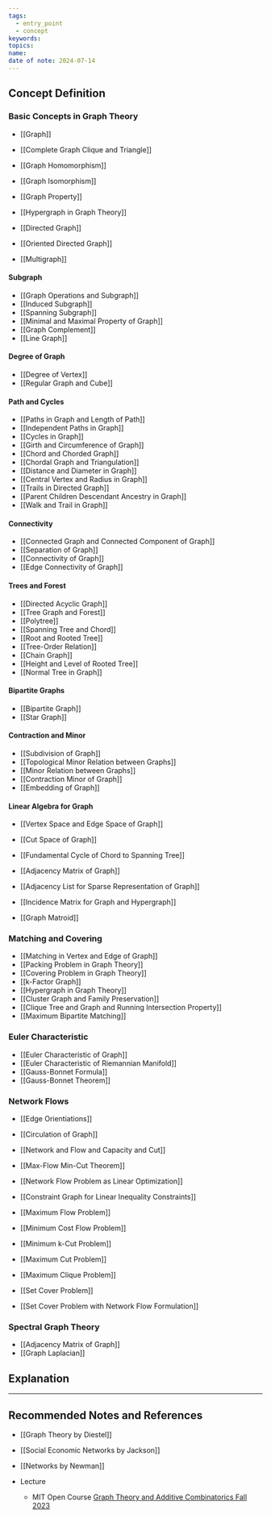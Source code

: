 ```yaml
---
tags:
  - entry_point
  - concept
keywords: 
topics: 
name: 
date of note: 2024-07-14
---
```


## Concept Definition

### Basic Concepts in Graph Theory

- [[Graph]]
- [[Complete Graph Clique and Triangle]]
- [[Graph Homomorphism]]
- [[Graph Isomorphism]]
- [[Graph Property]]

- [[Hypergraph in Graph Theory]]
- [[Directed Graph]]
- [[Oriented Directed Graph]]
- [[Multigraph]]

#### Subgraph

- [[Graph Operations and Subgraph]]
- [[Induced Subgraph]]
- [[Spanning Subgraph]]
- [[Minimal and Maximal Property of Graph]]
- [[Graph Complement]]
- [[Line Graph]]

#### Degree of Graph

- [[Degree of Vertex]]
- [[Regular Graph and Cube]]

#### Path and Cycles

- [[Paths in Graph and Length of Path]]
- [[Independent Paths in Graph]]
- [[Cycles in Graph]]
- [[Girth and Circumference of Graph]]
- [[Chord and Chorded Graph]]
- [[Chordal Graph and Triangulation]]
- [[Distance and Diameter in Graph]]
- [[Central Vertex and Radius in Graph]]
- [[Trails in Directed Graph]]
- [[Parent Children Descendant Ancestry in Graph]]
- [[Walk and Trail in Graph]]

#### Connectivity

- [[Connected Graph and Connected Component of Graph]]
- [[Separation of Graph]]
- [[Connectivity of Graph]]
- [[Edge Connectivity of Graph]]


#### Trees and Forest

- [[Directed Acyclic Graph]]
- [[Tree Graph and Forest]]
- [[Polytree]]
- [[Spanning Tree and Chord]]
- [[Root and Rooted Tree]]
- [[Tree-Order Relation]]
- [[Chain Graph]]
- [[Height and Level of Rooted Tree]]
- [[Normal Tree in Graph]]

#### Bipartite Graphs

- [[Bipartite Graph]]
- [[Star Graph]]

#### Contraction and Minor

- [[Subdivision of Graph]]
- [[Topological Minor Relation between Graphs]]
- [[Minor Relation between Graphs]]
- [[Contraction Minor of Graph]]
- [[Embedding of Graph]]

#### Linear Algebra for Graph

- [[Vertex Space and Edge Space of Graph]]
- [[Cut Space of Graph]]
- [[Fundamental Cycle of Chord to Spanning Tree]]
- [[Adjacency Matrix of Graph]]
- [[Adjacency List for Sparse Representation of Graph]]
- [[Incidence Matrix for Graph and Hypergraph]]

- [[Graph Matroid]]


### Matching and Covering

- [[Matching in Vertex and Edge of Graph]]
- [[Packing Problem in Graph Theory]]
- [[Covering Problem in Graph Theory]]
- [[k-Factor Graph]]
- [[Hypergraph in Graph Theory]]
- [[Cluster Graph and Family Preservation]]
- [[Clique Tree and Graph and Running Intersection Property]]
- [[Maximum Bipartite Matching]]

### Euler Characteristic

- [[Euler Characteristic of Graph]]
- [[Euler Characteristic of Riemannian Manifold]]
- [[Gauss-Bonnet Formula]]
- [[Gauss-Bonnet Theorem]]


### Network Flows

- [[Edge Orientiations]]
- [[Circulation of Graph]]
- [[Network and Flow and Capacity and Cut]]
- [[Max-Flow Min-Cut Theorem]]
- [[Network Flow Problem as Linear Optimization]]
- [[Constraint Graph for Linear Inequality Constraints]]
- [[Maximum Flow Problem]]
- [[Minimum Cost Flow Problem]]

- [[Minimum k-Cut Problem]]
- [[Maximum Cut Problem]]
- [[Maximum Clique Problem]]

- [[Set Cover Problem]]
- [[Set Cover Problem with Network Flow Formulation]]

### Spectral Graph Theory

- [[Adjacency Matrix of Graph]]
- [[Graph Laplacian]]



## Explanation





-----------
##  Recommended Notes and References


- [[Graph Theory by Diestel]] 
- [[Social Economic Networks by Jackson]]
- [[Networks by Newman]]


- Lecture
	- MIT Open Course [Graph Theory and Additive Combinatorics Fall 2023](https://ocw.mit.edu/courses/18-225-graph-theory-and-additive-combinatorics-fall-2023/)